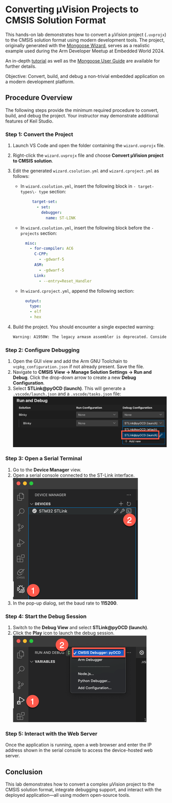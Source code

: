 # Converting µVision Projects to CMSIS Solution Format

This hands-on lab demonstrates how to convert a µVision project (`.uvprojx`) to the CMSIS solution format using modern
development tools. The project, originally generated with the [Mongoose Wizard](https://mongoose.ws/wizard/), serves
as a realistic example used during the Arm Developer Meetup at Embedded World 2024.

An in-depth [tutorial](https://mongoose.ws/documentation/#tutorials) as well as the
[Mongoose User Guide](https://mongoose.ws/documentation/) are available for further details.

Objective: Convert, build, and debug a non-trivial embedded application on a modern development platform.

## Procedure Overview

The following steps provide the minimum required procedure to convert, build, and debug the project. Your instructor
may demonstrate additional features of Keil Studio.

### Step 1: Convert the Project

1. Launch VS Code and open the folder containing the `wizard.uvprojx` file.
2. Right-click the `wizard.uvprojx` file and choose **Convert µVision project to CMSIS solution**.
3. Edit the generated `wizard.csolution.yml` and `wizard.cproject.yml` as follows:

   - In `wizard.csolution.yml`, insert the following block in `- target-types\- type` section:
  
     ```yml
          target-set:
            - set: 
              debugger:
                name: ST-LINK
     ```

   - In `wizard.csolution.yml`, insert the following block before the `- projects` section:
  
     ```yml
       misc:
         - for-compiler: AC6
           C-CPP:
             - -gdwarf-5
           ASM:
             - -gdwarf-5
           Link:
             - --entry=Reset_Handler
     ```

   - In `wizard.cproject.yml`, append the following section:

     ```yml
       output:
         type:
         - elf
         - hex
     ```

4. Build the project. You should encounter a single expected warning:

   ```txt
   Warning: A1950W: The legacy armasm assembler is deprecated. Consider using the armclang integrated assembler instead.
   ```

### Step 2: Configure Debugging

1. Open the GUI view and add the Arm GNU Toolchain to `vcpkg_configuration.json` if not already present. Save the file.
2. Navigate to **CMSIS View → Manage Solution Settings → Run and Debug**. Click the drop-down arrow to create a new
   **Debug Configuration**.
3. Select **STLink@pyOCD (launch)**. This will generate a `.vscode/launch.json` and a `.vscode/tasks.json` file:  
   ![Add the ST-Link adapter using pyOCD](./img/AddST-LINKLaunchConfig.png)

### Step 3: Open a Serial Terminal

1. Go to the **Device Manager** view.
2. Open a serial console connected to the ST-Link interface.  
   ![Opening a serial console](./img/DeviceManagerView.png)
3. In the pop-up dialog, set the baud rate to **115200**.

### Step 4: Start the Debug Session

1. Switch to the **Debug View** and select **STLink@pyOCD (launch)**.
2. Click the **Play** icon to launch the debug session.  
   ![Starting a debug session](./img/DebugView.png)

### Step 5: Interact with the Web Server

Once the application is running, open a web browser and enter the IP address shown in the serial console to access the
device-hosted web server.

## Conclusion

This lab demonstrates how to convert a complex µVision project to the CMSIS solution format, integrate debugging support,
and interact with the deployed application—all using modern open-source tools.
